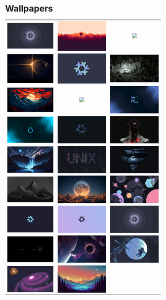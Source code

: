 # Wallpapers

<table>
  <tr>
    <td align="center" width="300px">
      <img src="wall1.png" width="300px"><br>
    </td>
    <td align="center" width="300px">
      <img src="wall2.jpg" width="300px"><br>
    </td>
    <td align="center" width="300px">
      <img src="wall3.png" width="300px"><br>
    </td>
  </tr>
  <tr>
    <td align="center" width="300px">
      <img src="wall4.jpg" width="300px"><br>
    </td>
    <td align="center" width="300px">
      <img src="wall5.png" width="300px"><br>
    </td>
    <td align="center" width="300px">
      <img src="wall6.jpg" width="300px"><br>
    </td>
  </tr>
  <tr>
    <td align="center" width="300px">
      <img src="wall7.png" width="300px"><br>
    </td>
    <td align="center" width="300px">
      <img src="wall8.png" width="300px"><br>
    </td>
    <td align="center" width="300px">
      <img src="wall9.png" width="300px"><br>
    </td>
  </tr>
  <tr>
    <td align="center" width="300px">
      <img src="wall10.png" width="300px"><br>
    </td>
    <td align="center" width="300px">
      <img src="wall11.png" width="300px"><br>
    </td>
    <td align="center" width="300px">
      <img src="wall12.jpg" width="300px"><br>
    </td>
  </tr>
  <tr>
    <td align="center" width="300px">
      <img src="wall13.jpg" width="300px"><br>
    </td>
    <td align="center" width="300px">
      <img src="wall14.jpg" width="300px"><br>
    </td>
    <td align="center" width="300px">
      <img src="wall15.png" width="300px"><br>
    </td>
  </tr>
  <tr>
    <td align="center" width="300px">
      <img src="wall16.jpg" width="300px"><br>
    </td>
    <td align="center" width="300px">
      <img src="wall17.jpg" width="300px"><br>
    </td>
    <td align="center" width="300px">
      <img src="wall18.png" width="300px"><br>
    </td>
  </tr>
  <tr>
    <td align="center" width="300px">
      <img src="wall19.png" width="300px"><br>
    </td>
    <td align="center" width="300px">
      <img src="wall20.png" width="300px"><br>
    </td>
    <td align="center" width="300px">
      <img src="wall21.png" width="300px"><br>
    </td>
  </tr>
  <tr>
    <td align="center" width="300px">
      <img src="wall22.jpg" width="300px"><br>
    </td>
    <td align="center" width="300px">
      <img src="wall23.jpg" width="300px"><br>
    </td>
    <td align="center" width="300px">
      <img src="wall24.png" width="300px"><br>
    </td>
  </tr>
  <tr>
    <td align="center" width="300px">
      <img src="wall25.png" width="300px"><br>
    </td>
    <td align="center" width="300px">
      <img src="wall26.jpg" width="300px"><br>
    </td>
  </tr>
</table>
